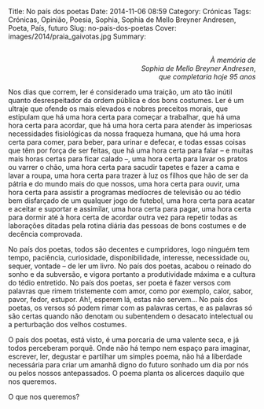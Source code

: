 Title: No país dos poetas
Date: 2014-11-06 08:59
Category: Crónicas
Tags: Crónicas, Opinião, Poesia, Sophia, Sophia de Mello Breyner Andresen, Poeta, País, futuro
Slug: no-pais-dos-poetas
Cover: images/2014/praia_gaivotas.jpg
Summary: <p align=right><br>*À memória de*<br>*Sophia de Mello Breyner Andresen*,<br>*que completaria hoje 95 anos*<br></p>Nos dias que correm, ler é considerado uma traição, um ato tão inútil quanto desrespeitador da ordem pública e dos bons costumes. Ler é um ultraje que ofende os mais elevados e nobres preceitos morais, que estipulam que há uma hora certa para começar a trabalhar, que há uma hora certa para acordar, que há uma hora certa para atender às imperiosas necessidades fisiológicas da nossa fraqueza humana, que há uma hora certa para comer, para beber, para urinar e defecar, e todas essas coisas que têm por força de ser feitas, que há uma hora certa para falar – e muitas mais horas certas para ficar calado –, uma hora certa para lavar os pratos ou varrer o chão, uma hora certa para sacudir tapetes e fazer a cama e lavar a roupa, uma hora certa para trazer à luz os filhos que hão de ser da pátria e do mundo mais do que nossos, uma hora certa para ouvir, uma hora certa para assistir a programas medíocres de televisão ou ao tédio bem disfarçado de um qualquer jogo de futebol, uma hora certa para acatar e aceitar e suportar e assimilar, uma hora certa para pagar, uma hora certa para dormir até à hora certa de acordar outra vez para repetir todas as laborações ditadas pela rotina diária das pessoas de bons costumes e de decência comprovada.

No país dos poetas, todos são decentes e cumpridores, logo ninguém tem tempo, paciência, curiosidade, disponibilidade, interesse, necessidade ou, sequer, vontade – de ler um livro. No país dos poetas, acabou o reinado do sonho e da subversão, e vigora portanto a produtividade máxima e a cultura do tédio entretido. No país dos poetas, ser poeta é fazer versos com palavras que rimem tristemente com amor, como por exemplo, calor, sabor, pavor, fedor, estupor. Ah!, esperem lá, estas não servem… No país dos poetas, os versos só podem rimar com as palavras certas, e as palavras só são certas quando não denotam ou subentendem o desacato intelectual ou a perturbação dos velhos costumes.

O país dos poetas, está visto, é uma porcaria de uma valente seca, e já todos perceberam porquê. Onde não há tempo nem espaço para imaginar, escrever, ler, degustar e partilhar um simples poema, não há a liberdade necessária para criar um amanhã digno do futuro sonhado um dia por nós ou pelos nossos antepassados. O poema planta os alicerces daquilo que nos queremos.

O que nos queremos?



